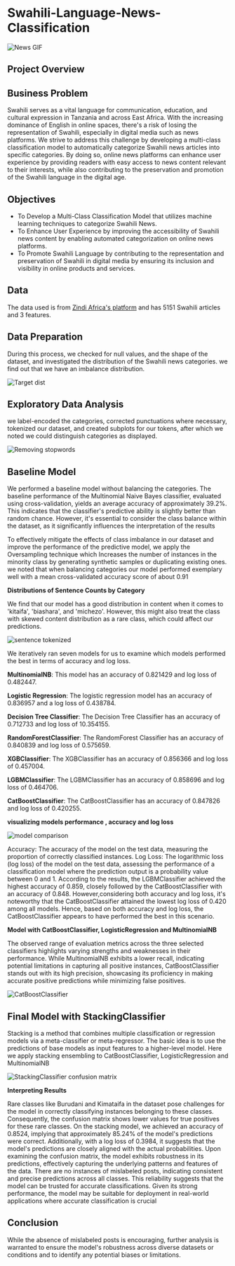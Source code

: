 # Swahili-Language-News-Classification
<img src="News.gif" alt="News GIF" style="max-width: 100%;">

## Project Overview

## Business Problem

Swahili serves as a vital language for communication, education, and cultural expression in Tanzania and across East Africa. With the increasing dominance of English in online spaces, there's a risk of losing the representation of Swahili, especially in digital media such as news platforms. We strive to address this challenge by developing a multi-class classification model to automatically categorize Swahili news articles into specific categories. By doing so, online news platforms can enhance user experience by providing readers with easy access to news content relevant to their interests, while also contributing to the preservation and promotion of the Swahili language in the digital age.
## Objectives
* To Develop a Multi-Class Classification Model that utilizes machine learning techniques to categorize Swahili News.
* To Enhance User Experience by improving the accessibility of Swahili news content by enabling automated categorization on online news platforms.
* To Promote Swahili Language by contributing to the representation and preservation of Swahili in digital media by ensuring its inclusion and visibility in online products and services.
## Data
The data used is from [Zindi Africa's platform]( https://zindi.africa/hackathons/swahili-news-classification-challenge/data.) and has 5151 Swahili articles and 3 features.

## Data Preparation
During this process, we checked for null values, and the shape of the dataset, and investigated the distribution of the Swahili news categories. we find out that we have an imbalance distribution.

![Target dist](https://github.com/JohnNkakuyia/Swahili-Language-News-Classification-/blob/main/images/target_dist.jpg)

## Exploratory Data Analysis
we label-encoded the categories, corrected punctuations where necessary, tokenized our dataset, and created subplots for our tokens, after which we noted we could distinguish categories as displayed. 

![Removing stopwords](https://github.com/JohnNkakuyia/Swahili-Language-News-Classification-/blob/main/images/No_stopwords.jpg)

## Baseline Model
We performed a baseline model without balancing the categories. The baseline performance of the Multinomial Naive Bayes classifier, evaluated using cross-validation, yields an average accuracy of approximately 39.2%. This indicates that the classifier's predictive ability is slightly better than random chance. However, it's essential to consider the class balance within the dataset, as it significantly influences the interpretation of the results

To effectively mitigate the effects of class imbalance in our dataset and improve the
performance of the predictive model, we apply the Oversampling technique which Increases the
number of instances in the minority class by generating synthetic samples or duplicating
existing ones. we noted that when balancing categories our model performed exemplary well with a mean cross-validated accuracy score of about 0.91

**Distributions of Sentence Counts by Category**

We find that our model has a good distribution in content when it comes to 'kitaifa', 'biashara',
and 'michezo'. However, this might also treat the class with skewed content distribution as a
rare class, which could affect our predictions.

![sentence tokenized](https://github.com/JohnNkakuyia/Swahili-Language-News-Classification-/blob/main/images/Sentence_token.jpg)

We iteratively ran seven models for us to examine which models performed the best in terms of accuracy and log loss.

**MultinomialNB**: This model has an accuracy of 0.821429 and log loss of 0.482447. 

**Logistic Regression**: The logistic regression model has an accuracy of 0.836957 and a log loss of 0.438784.

**Decision Tree Classifier**: The Decision Tree Classifier has an accuracy of 0.712733 and log loss of	10.354155.

**RandomForestClassifier**: The RandomForest Classifier has an accuracy of 0.840839 and log loss of	0.575659.

**XGBClassifier**: The XGBClassifier has an accuracy of 0.856366	and log loss of 0.457004.

**LGBMClassifier**: The LGBMClassifier has an accuracy of 0.858696 and log loss of 0.464706.

**CatBoostClassifier**: The CatBoostClassifier has an accuracy of 0.847826 and log loss of 0.420255.

**visualizing models performance , accuracy and log loss**

![model comparison](https://github.com/JohnNkakuyia/Swahili-Language-News-Classification-/blob/main/images/model_comparison.jpg)

Accuracy: The accuracy of the model on the test data, measuring the proportion of correctly
classified instances. Log Loss: The logarithmic loss (log loss) of the model on the test data,
assessing the performance of a classification model where the prediction output is a probability
value between 0 and 1. According to the results, the LGBMClassifier achieved the highest
accuracy of 0.859, closely followed by the CatBoostClassifier with an accuracy of 0.848. However,considering both accuracy and log loss, it's noteworthy that the CatBoostClassifier attained the
lowest log loss of 0.420 among all models.
Hence, based on both accuracy and log loss, the CatBoostClassifier appears to have performed
the best in this scenario.

**Model with CatBoostClassifier, LogisticRegression and MultinomialNB**

The observed range of evaluation metrics across the three selected classifiers highlights varying
strengths and weaknesses in their performance. While MultinomialNB exhibits a lower recall,
indicating potential limitations in capturing all positive instances, CatBoostClassifier stands out
with its high precision, showcasing its proficiency in making accurate positive predictions while
minimizing false positives.


![CatBoostClassifier](https://github.com/JohnNkakuyia/Swahili-Language-News-Classification-/blob/main/images/catboost_matrix.jpg)

## Final Model with StackingClassifier 
Stacking is a method that combines multiple classification or regression models via a meta-classifier or meta-regressor. The basic idea is to use the predictions of base models as input features to a higher-level model. Here we apply stacking ensembling to CatBoostClassifier, LogisticRegression and MultinomialNB

![StackingClassifier confusion matrix](https://github.com/JohnNkakuyia/Swahili-Language-News-Classification-/blob/main/images/final_confusion_matrix.jpg)

**Interpreting Results**

Rare classes like Burudani and Kimataifa in the dataset pose challenges for the model in
correctly classifying instances belonging to these classes. Consequently, the confusion matrix
shows lower values for true positives for these rare classes.
On the stacking model, we achieved an accuracy of 0.8524, implying that approximately 85.24%
of the model's predictions were correct. Additionally, with a log loss of 0.3984, it suggests that
the model's predictions are closely aligned with the actual probabilities.
Upon examining the confusion matrix, the model exhibits robustness in its predictions,
effectively capturing the underlying patterns and features of the data. There are no instances of
mislabeled posts, indicating consistent and precise predictions across all classes. This reliability
suggests that the model can be trusted for accurate classifications. Given its strong
performance, the model may be suitable for deployment in real-world applications where
accurate classification is crucial

## Conclusion 
While the absence of mislabeled posts is encouraging, further analysis is warranted to ensure
the model's robustness across diverse datasets or conditions and to identify any potential biases
or limitations.




